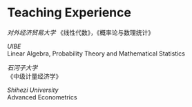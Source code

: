 # Teaching Experience

*对外经济贸易大学*
《线性代数》，《概率论与数理统计》

*UIBE*  
Linear Algebra, Probability Theory and Mathematical Statistics


*石河子大学*  
《中级计量经济学》

*Shihezi University*  
Advanced Econometrics
